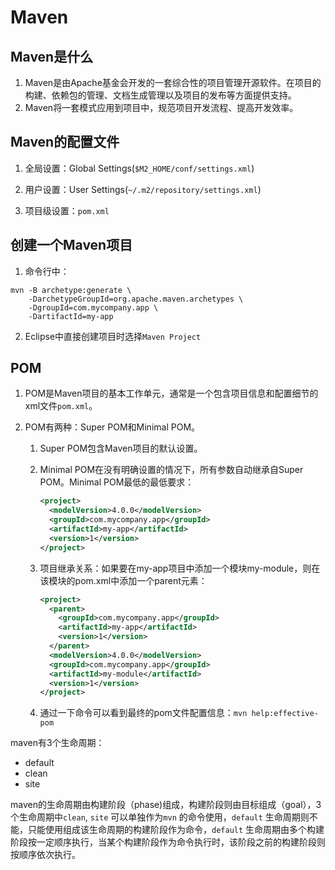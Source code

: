 # Maven

## Maven是什么

1. Maven是由Apache基金会开发的一套综合性的项目管理开源软件。在项目的构建、依赖包的管理、文档生成管理以及项目的发布等方面提供支持。
2. Maven将一套模式应用到项目中，规范项目开发流程、提高开发效率。

## Maven的配置文件

1. 全局设置：Global Settings(`$M2_HOME/conf/settings.xml`)

2. 用户设置：User Settings(`~/.m2/repository/settings.xml`)

3. 项目级设置：`pom.xml`

## 创建一个Maven项目

1. 命令行中：

```shell
mvn -B archetype:generate \
	-DarchetypeGroupId=org.apache.maven.archetypes \
	-DgroupId=com.mycompany.app \
	-DartifactId=my-app
```

2. Eclipse中直接创建项目时选择`Maven Project`

## POM

1. POM是Maven项目的基本工作单元，通常是一个包含项目信息和配置细节的xml文件`pom.xml`。

2. POM有两种：Super POM和Minimal POM。

   1. Super POM包含Maven项目的默认设置。

   2. Minimal POM在没有明确设置的情况下，所有参数自动继承自Super POM。Minimal POM最低的最低要求：

      ```xml
      <project>
        <modelVersion>4.0.0</modelVersion>
        <groupId>com.mycompany.app</groupId>
        <artifactId>my-app</artifactId>
        <version>1</version>
      </project>
      ```

   3. 项目继承关系：如果要在my-app项目中添加一个模块my-module，则在该模块的pom.xml中添加一个parent元素：

      ```xml
      <project>
        <parent>
          <groupId>com.mycompany.app</groupId>
          <artifactId>my-app</artifactId>
          <version>1</version>
        </parent>
        <modelVersion>4.0.0</modelVersion>
        <groupId>com.mycompany.app</groupId>
        <artifactId>my-module</artifactId>
        <version>1</version>
      </project>
      ```

   4. 通过一下命令可以看到最终的pom文件配置信息：`mvn help:effective-pom`

maven有3个生命周期：

* default
* clean
* site

maven的生命周期由构建阶段（phase)组成，构建阶段则由目标组成（goal），3个生命周期中`clean`, `site` 可以单独作为`mvn` 的命令使用，`default` 生命周期则不能，只能使用组成该生命周期的构建阶段作为命令，`default` 生命周期由多个构建阶段按一定顺序执行，当某个构建阶段作为命令执行时，该阶段之前的构建阶段则按顺序依次执行。

